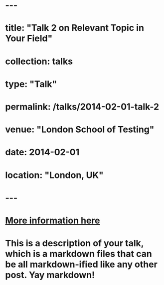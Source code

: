 # ---
# title: "Talk 2 on Relevant Topic in Your Field"
# collection: talks
# type: "Talk"
# permalink: /talks/2014-02-01-talk-2
# venue: "London School of Testing"
# date: 2014-02-01
# location: "London, UK"
# ---
# 
# [More information here](http://example2.com)
#
# This is a description of your talk, which is a markdown files that can be all markdown-ified like any other post. Yay markdown!
#
